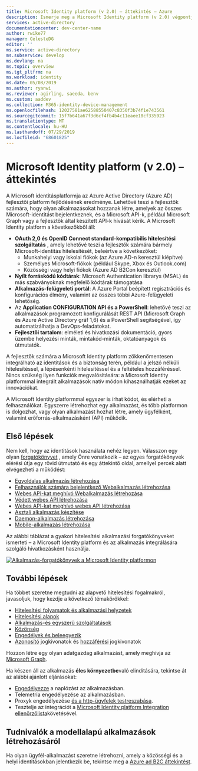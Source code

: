 ```yaml
---
title: Microsoft Identity platform (v 2.0) – áttekintés – Azure
description: Ismerje meg a Microsoft Identity platform (v 2.0) végpontját és platformját.
services: active-directory
documentationcenter: dev-center-name
author: rwike77
manager: CelesteDG
editor: ''
ms.service: active-directory
ms.subservice: develop
ms.devlang: na
ms.topic: overview
ms.tgt_pltfrm: na
ms.workload: identity
ms.date: 05/08/2019
ms.author: ryanwi
ms.reviewer: agirling, saeeda, benv
ms.custom: aaddev
ms.collection: M365-identity-device-management
ms.openlocfilehash: 12027581ae62588550407c8350f3b74f1e743561
ms.sourcegitcommit: 15f7b641a67f3d6cf4fb4b4c11eaee18cf335923
ms.translationtype: MT
ms.contentlocale: hu-HU
ms.lasthandoff: 07/29/2019
ms.locfileid: "68601825"
---
```

# <a name="microsoft-identity-platform-v20-overview"></a>Microsoft Identity platform (v 2.0) – áttekintés

A Microsoft identitásplatformja az Azure Active Directory (Azure AD) fejlesztői platform fejlődésének eredménye. Lehetővé teszi a fejlesztők számára, hogy olyan alkalmazásokat hozzanak létre, amelyek az összes Microsoft-identitást bejelentkeznek, és a Microsoft API-k, például Microsoft Graph vagy a fejlesztők által készített API-k hívását kérik. A Microsoft Identity platform a következőkből áll:

- **OAuth 2,0 és OpenID Connect standard-kompatibilis hitelesítési szolgáltatás** , amely lehetővé teszi a fejlesztők számára bármely Microsoft-identitás hitelesítését, beleértve a következőket:
  - Munkahelyi vagy iskolai fiókok (az Azure AD-n keresztül kiépítve)
  - Személyes Microsoft-fiókok (például Skype, Xbox és Outlook.com)
  - Közösségi vagy helyi fiókok (Azure AD B2Con keresztül)
- **Nyílt forráskódú kódtárak**: Microsoft Authentication librarys (MSAL) és más szabványoknak megfelelő kódtárak támogatása
- **Alkalmazás-felügyeleti portál**: A Azure Portal beépített regisztrációs és konfigurációs élmény, valamint az összes többi Azure-felügyeleti lehetőség.
- Az **Application CONFIGURATION API és a PowerShell**: lehetővé teszi az alkalmazások programozott konfigurálását REST API (Microsoft Graph és Azure Active Directory gráf 1,6) és a PowerShell segítségével, így automatizálhatja a DevOps-feladatokat.
- **Fejlesztői tartalom**: elméleti és hivatkozási dokumentáció, gyors üzembe helyezési minták, mintakód-minták, oktatóanyagok és útmutatók.

A fejlesztők számára a Microsoft Identity platform zökkenőmentesen integrálható az identitások és a biztonság terén, például a jelszó nélküli hitelesítéssel, a lépésenkénti hitelesítéssel és a feltételes hozzáféréssel.  Nincs szükség ilyen funkciók megvalósítására: a Microsoft Identity platformmal integrált alkalmazások natív módon kihasználhatják ezeket az innovációkat.

A Microsoft Identity platformmal egyszer is írhat kódot, és elérheti a felhasználókat. Egyszerre létrehozhat egy alkalmazást, és több platformon is dolgozhat, vagy olyan alkalmazást hozhat létre, amely ügyfélként, valamint erőforrás-alkalmazásként (API) működik.

## <a name="getting-started"></a>Első lépések

Nem kell, hogy az identitások használata nehéz legyen. Válasszon egy olyan [forgatókönyvet](authentication-flows-app-scenarios.md) , amely Önre vonatkozik – az egyes forgatókönyvek elérési útja egy rövid útmutató és egy áttekintő oldal, amellyel percek alatt elvégezheti a működést:

- [Egyoldalas alkalmazás létrehozása](scenario-spa-overview.md)
- [Felhasználók számára bejelentkező Webalkalmazás létrehozása](scenario-web-app-sign-user-overview.md)
- [Webes API-kat meghívó Webalkalmazás létrehozása](scenario-web-app-call-api-overview.md)
- [Védett webes API létrehozása](scenario-protected-web-api-overview.md)
- [Webes API-kat meghívó webes API létrehozása](scenario-web-api-call-api-overview.md)
- [Asztali alkalmazás készítése](scenario-desktop-overview.md)
- [Daemon-alkalmazás létrehozása](scenario-daemon-overview.md)
- [Mobile-alkalmazás létrehozása](scenario-mobile-overview.md)

Az alábbi táblázat a gyakori hitelesítési alkalmazási forgatókönyveket ismerteti – a Microsoft Identity platform és az alkalmazás integrálására szolgáló hivatkozásként használja.

[![Alkalmazás-forgatókönyvek a Microsoft Identity platformon](./media/v2-overview/application-scenarios-identity-platform.png)](./media/v2-overview/application-scenarios-identity-platform.svg#lightbox)

## <a name="next-steps"></a>További lépések

Ha többet szeretne megtudni az alapvető hitelesítési fogalmakról, javasoljuk, hogy kezdje a következő témakörökkel:

- [Hitelesítési folyamatok és alkalmazási helyzetek](authentication-flows-app-scenarios.md)
- [Hitelesítési alapok](authentication-scenarios.md)
- [Alkalmazás-és egyszerű szolgáltatások](app-objects-and-service-principals.md)
- [Közönség](v2-supported-account-types.md)
- [Engedélyek és beleegyezik](v2-permissions-and-consent.md)
- [Azonosító](id-tokens.md) jogkivonatok és [hozzáférési](access-tokens.md) jogkivonatok

Hozzon létre egy olyan adatgazdag alkalmazást, amely meghívja az [Microsoft Graph](https://docs.microsoft.com/graph/overview).

Ha készen áll az alkalmazás **éles környezetbe**való elindítására, tekintse át az alábbi ajánlott eljárásokat:

- [Engedélyezze](msal-logging.md) a naplózást az alkalmazásban.
- Telemetria engedélyezése az alkalmazásban.
- Proxyk engedélyezése [és a http-ügyfelek testreszabása](msal-net-provide-httpclient.md).
- Tesztelje az integrációt a [Microsoft Identity platform Integration ellenőrzőlista](identity-platform-integration-checklist.md)követésével.

## <a name="learn-more"></a>Tudnivalók a modellalapú alkalmazások létrehozásáról

Ha olyan ügyfél-alkalmazást szeretne létrehozni, amely a közösségi és a helyi identitásokban jelentkezik be, tekintse meg a [Azure ad B2C áttekintést](https://docs.microsoft.com/azure/active-directory-b2c/tutorial-add-identity-providers).

